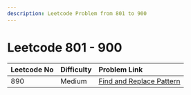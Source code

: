 ```yaml
---
description: Leetcode Problem from 801 to 900
---
```


# Leetcode 801 - 900



| Leetcode No | Difficulty | Problem Link |
| :--- | :--- | :--- |
| 890 | Medium | [Find and Replace Pattern](../leetcode-medium/leetcode-890-find-and-replace-pattern.md) |

